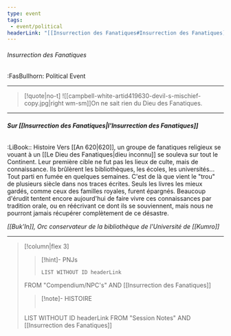 ```yaml
---
type: event
tags:
 - event/political
headerLink: "[[Insurrection des Fanatiques#Insurrection des Fanatiques]]"
---
```


###### Insurrection des Fanatiques
<span class="sub2">:FasBullhorn: Political Event</span>
___

> [!quote|no-t]
>![[campbell-white-artid419630-devil-s-mischief-copy.jpg|right wm-sm]]On ne sait rien du Dieu des Fanatiques.
<span class="clearfix"></span>

***
###### __Sur [[Insurrection des Fanatiques|l'Insurrection des Fanatiques]]__
<span class="sub2">:LiBook:: Histoire</span>
Vers [[An 620|620]], un groupe de fanatiques religieux se vouant à un [[Le Dieu des Fanatiques|dieu inconnu]] se souleva sur tout le Continent. Leur première cible ne fut pas les lieux de culte, mais de connaissance. Ils brûlèrent les bibliothèques, les écoles, les universités... Tout parti en fumée en quelques semaines. C'est de là que vient le "trou" de plusieurs siècle dans nos traces écrites. Seuls les livres les mieux gardés, comme ceux des familles royales, furent épargnés. Beaucoup d'érudit tentent encore aujourd'hui de faire vivre ces connaissances par tradition orale, ou en réécrivant ce dont ils se souviennent, mais nous ne pourront jamais récupérer complètement de ce désastre.

*[[Buk'In]], Orc conservateur de la bibliothèque de l'Université de [[Kumro]]*

***
> [!column|flex 3]
>>[!hint]- PNJs
>>```dataview
>>LIST WITHOUT ID headerLink
>FROM "Compendium/NPC's" AND [[Insurrection des Fanatiques]]
>
>>[!note]- HISTOIRE
>>```dataview
>LIST WITHOUT ID headerLink
>FROM "Session Notes" AND [[Insurrection des Fanatiques]]